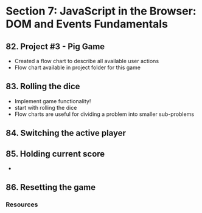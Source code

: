 # Section 7: JavaScript in the Browser: DOM and Events Fundamentals

## 82. Project #3 - Pig Game
* Created a flow chart to describe all available user actions
* Flow chart available in project folder for this game

## 83. Rolling the dice
* Implement game functionality!
* start with rolling the dice
* Flow charts are useful for dividing a problem into smaller sub-problems

## 84. Switching the active player

## 85. Holding current score
* 

## 86. Resetting the game


### Resources